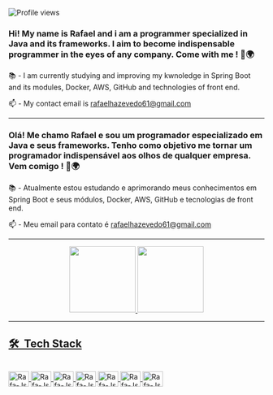 <p align="left"> <img src="https://komarev.com/ghpvc/?username=rafaelhazevedo61&color=green" alt="Profile views" /> </p>

### Hi! My name is Rafael and i am a programmer specialized in Java and its frameworks. I aim to become indispensable programmer in the eyes of any company. Come with me ! 🚀🌍

📚 - I am currently studying and improving my kwnoledge in Spring Boot and its modules, Docker, AWS, GitHub and technologies of front end.

📫 - My contact email is rafaelhazevedo61@gmail.com

-----------------------------------------------------------------------------------------------------------------------------------------------

### Olá! Me chamo Rafael e sou um programador especializado em Java e seus frameworks. Tenho como objetivo me tornar um programador indispensável aos olhos de qualquer empresa. Vem comigo ! 🚀🌍

📚 - Atualmente estou estudando e aprimorando meus conhecimentos em Spring Boot e seus módulos, Docker, AWS, GitHub e tecnologias de front end.

📫 - Meu email para contato é rafaelhazevedo61@gmail.com

-----------------------------------------------------------------------------------------------------------------------------------------------

<div align="center">
  <a href="https://github.com/rafaelhazevedo61">
  <img height="130em" src="https://github-readme-stats.vercel.app/api?username=rafaelhazevedo61&show_icons=true&theme=merko&include_all_commits=true&count_private=true"/>
  <img height="130em" src="https://github-readme-stats.vercel.app/api/top-langs/?username=rafaelhazevedo61&layout=compact&langs_count=7&theme=merko"/>
</div>
  
-----------------------------------------------------------------------------------------------------------------------------------------------
## 🛠 &nbsp;Tech Stack
  
<div style="display: inline_block"><br>
  <img align="center" alt="Rafa-Js" height="30" width="40" src="https://cdn.jsdelivr.net/gh/devicons/devicon/icons/java/java-original-wordmark.svg">
  <img align="center" alt="Rafa-Js" height="30" width="40" src="https://cdn.jsdelivr.net/gh/devicons/devicon/icons/bitbucket/bitbucket-original-wordmark.svg">
  <img align="center" alt="Rafa-Js" height="30" width="40" src="https://cdn.jsdelivr.net/gh/devicons/devicon/icons/css3/css3-original-wordmark.svg">
  <img align="center" alt="Rafa-Js" height="30" width="40" src="https://cdn.jsdelivr.net/gh/devicons/devicon/icons/html5/html5-original.svg">
  <img align="center" alt="Rafa-Js" height="30" width="40" src="https://cdn.jsdelivr.net/gh/devicons/devicon/icons/mysql/mysql-original-wordmark.svg">
  <img align="center" alt="Rafa-Js" height="30" width="40" src="https://cdn.jsdelivr.net/gh/devicons/devicon/icons/postgresql/postgresql-original-wordmark.svg">
  <img align="center" alt="Rafa-Js" height="30" width="40" src="https://cdn.jsdelivr.net/gh/devicons/devicon/icons/spring/spring-original-wordmark.svg">
</div>
  
  

  
  
  
  
